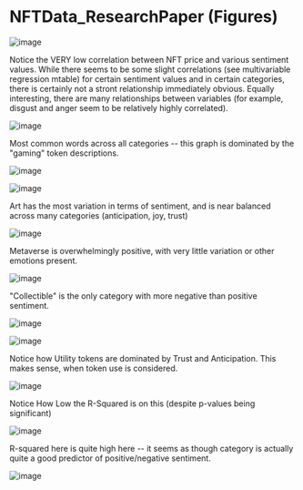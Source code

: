# NFTData_ResearchPaper (Figures)
![image](https://github.com/ColdenJohnson/NFTData_ResearchPaper/assets/118926209/88efc18e-084b-4539-9e2f-0fce918b71af)

Notice the VERY low correlation between NFT price and various sentiment values. While there seems to be some slight correlations (see multivariable regression mtable) for certain sentiment values and in certain categories, there is certainly not a stront relationship immediately obvious.
Equally interesting, there are many relationships between variables (for example, disgust and anger seem to be relatively highly correlated).

![image](https://github.com/ColdenJohnson/NFTData_ResearchPaper/assets/118926209/f4f27b9f-16e1-487e-9a73-54cf2504317f)

Most common words across all categories -- this graph is dominated by the "gaming" token descriptions.

![image](https://github.com/ColdenJohnson/NFTData_ResearchPaper/assets/118926209/42aa818c-090f-4602-8ec8-16942e3d2788)


![image](https://github.com/ColdenJohnson/NFTData_ResearchPaper/assets/118926209/fc129124-db42-4407-ab1e-6ff98cc00672)

Art has the most variation in terms of sentiment, and is near balanced across many categories (anticipation, joy, trust)

![image](https://github.com/ColdenJohnson/NFTData_ResearchPaper/assets/118926209/f3d9e76a-b465-4b01-9e13-745155e1b9b5)

Metaverse is overwhelmingly positive, with very little variation or other emotions present.

![image](https://github.com/ColdenJohnson/NFTData_ResearchPaper/assets/118926209/cb236755-2d0f-486d-9367-c26f00add4f2)

"Collectible" is the only category with more negative than positive sentiment.

![image](https://github.com/ColdenJohnson/NFTData_ResearchPaper/assets/118926209/74ac3f50-a762-4a97-a2ef-8939b52bef2e)


![image](https://github.com/ColdenJohnson/NFTData_ResearchPaper/assets/118926209/083908b8-0db0-4277-8e70-385b76907ec4)

Notice how Utility tokens are dominated by Trust and Anticipation. This makes sense, when token use is considered.

![image](https://github.com/ColdenJohnson/NFTData_ResearchPaper/assets/118926209/69aa9d07-2464-4f88-aa8e-64603487e499)


Notice How Low the R-Squared is on this (despite p-values being significant)


![image](https://github.com/ColdenJohnson/NFTData_ResearchPaper/assets/118926209/4571306e-cd43-42da-9b26-3a92532fe5a5)


R-squared here is quite high here -- it seems as though category is actually quite a good predictor of positive/negative sentiment.

![image](https://github.com/ColdenJohnson/NFTData_ResearchPaper/assets/118926209/abbbc2c3-2399-489a-8b77-56e5660b42b9)

